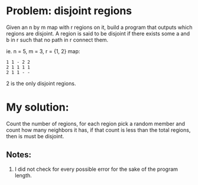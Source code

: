 # Problem: disjoint regions
Given an n by m map with r regions on it, build a program that outputs which regions
are disjoint. A region is said to be disjoint if there exists some a and b in r
such that no path in r connect them.

ie.
n = 5, m = 3, r = {1, 2}
map:
```
1 1 - 2 2
2 1 1 1 1
2 1 1 - -
```
2 is the only disjoint regions.

# My solution:
Count the number of regions, for each region pick a random member and count how many
neighbors it has, if that count is less than the total regions, then is must be disjoint.

## Notes:
1. I did not check for every possible error for the sake of the program length.

